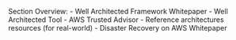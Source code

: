 Section Overview: 
    - Well Architected Framework Whitepaper
    - Well Architected Tool
    - AWS Trusted Advisor
    - Reference architectures resources (for real-world)
    - Disaster Recovery on AWS Whitepaper